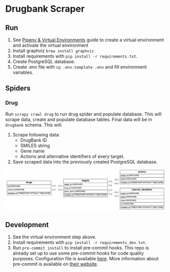 # Drugbank Scraper

## Run

1. See [Pipenv & Virtual Environments](https://docs.python-guide.org/dev/virtualenvs/) guide to create a virtual environment and activate the virtual environment
1. Install graphviz `brew install graphviz`
1. Install requirements with `pip install -r requirements.txt`.
1. Create PostgreSQL database.
1. Create .env file with `cp .env.template .env` and fill environment variables.

## Spiders

### Drug

Run `scrapy crawl drug` to run drug spider and populate database. This will scrape data, create and populate database tables. Final data will be in `drugbank` schema. This will:

1. Scrape following data:
    * DrugBank ID
    * SMILES string
    * Gene name
    * Actions and alternative identifiers of every target.
2. Save scraped data into the previously created PostgreSQL database.


![Drugbank Schema](static/drugbank_schema.png "Drugbank Schema")


## Development

1. See the virtual environment step above.
1. Install requirements with `pip install -r requirements_dev.txt`.
1. Run `pre-commit install` to install pre-commit hooks. This repo is already set up to use some pre-commit hooks for code quality purposes. Configuration file is available [here](.pre-commit-config.yaml). More information about pre-commit is available on [their website](https://pre-commit.com/).
